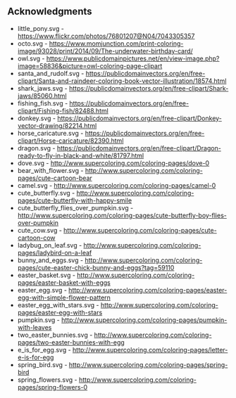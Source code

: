 ## Acknowledgments 

* little_pony.svg - https://www.flickr.com/photos/76801207@N04/7043305357
* octo.svg - https://www.momjunction.com/print-coloring-image/93028/print/2014/09/The-underwater-birthday-card/
* owl.svg - https://www.publicdomainpictures.net/en/view-image.php?image=58836&picture=owl-coloring-page-clipart
* santa_and_rudolf.svg - https://publicdomainvectors.org/en/free-clipart/Santa-and-raindeer-coloring-book-vector-illustration/18574.html
* shark_jaws.svg - https://publicdomainvectors.org/en/free-clipart/Shark-jaws/85060.html
* fishing_fish.svg - https://publicdomainvectors.org/en/free-clipart/Fishing-fish/82488.html
* donkey.svg - https://publicdomainvectors.org/en/free-clipart/Donkey-vector-drawing/82214.html
* horse_caricature.svg - https://publicdomainvectors.org/en/free-clipart/Horse-caricature/82390.html
* dragon.svg - https://publicdomainvectors.org/en/free-clipart/Dragon-ready-to-fly-in-black-and-white/81797.html
* dove.svg - http://www.supercoloring.com/coloring-pages/dove-0
* bear_with_flower.svg - http://www.supercoloring.com/coloring-pages/cute-cartoon-bear
* camel.svg - http://www.supercoloring.com/coloring-pages/camel-0
* cute_butterfly.svg - http://www.supercoloring.com/coloring-pages/cute-butterfly-with-happy-smile
* cute_butterfly_flies_over_pumpkin.svg - http://www.supercoloring.com/coloring-pages/cute-butterfly-boy-flies-over-pumpkin
* cute_cow.svg - http://www.supercoloring.com/coloring-pages/cute-cartoon-cow
* ladybug_on_leaf.svg - http://www.supercoloring.com/coloring-pages/ladybird-on-a-leaf
* bunny_and_eggs.svg - http://www.supercoloring.com/coloring-pages/cute-easter-chick-bunny-and-eggs?tag=59110
* easter_basket.svg - http://www.supercoloring.com/coloring-pages/easter-basket-with-eggs
* easter_egg.svg - http://www.supercoloring.com/coloring-pages/easter-egg-with-simple-flower-pattern
* easter_egg_with_stars.svg - http://www.supercoloring.com/coloring-pages/easter-egg-with-stars
* pumpkin.svg - http://www.supercoloring.com/coloring-pages/pumpkin-with-leaves
* two_easter_bunnies.svg - http://www.supercoloring.com/coloring-pages/two-easter-bunnies-with-egg
* e_is_for_egg.svg - http://www.supercoloring.com/coloring-pages/letter-e-is-for-egg
* spring_bird.svg - http://www.supercoloring.com/coloring-pages/spring-bird
* spring_flowers.svg - http://www.supercoloring.com/coloring-pages/spring-flowers-0
